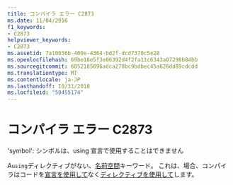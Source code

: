 ```yaml
---
title: コンパイラ エラー C2873
ms.date: 11/04/2016
f1_keywords:
- C2873
helpviewer_keywords:
- C2873
ms.assetid: 7a10036b-400e-4364-bd2f-dcd7370c5e28
ms.openlocfilehash: 69be18e5f3e06392d4f2fa11c6343a07298b84bb
ms.sourcegitcommit: 6052185696adca270bc9bdbec45a626dd89cdcdd
ms.translationtype: MT
ms.contentlocale: ja-JP
ms.lasthandoff: 10/31/2018
ms.locfileid: "50455174"
---
```

# <a name="compiler-error-c2873"></a>コンパイラ エラー C2873

'symbol': シンボルは、using 宣言で使用することはできません

A`using`ディレクティブがない、[名前空間](../../cpp/namespaces-cpp.md)キーワード。 これは、場合、コンパイラはコードを[宣言を使用して](../../cpp/using-declaration.md)なく[ディレクティブを使用して](../../cpp/namespaces-cpp.md#using_directives)します。